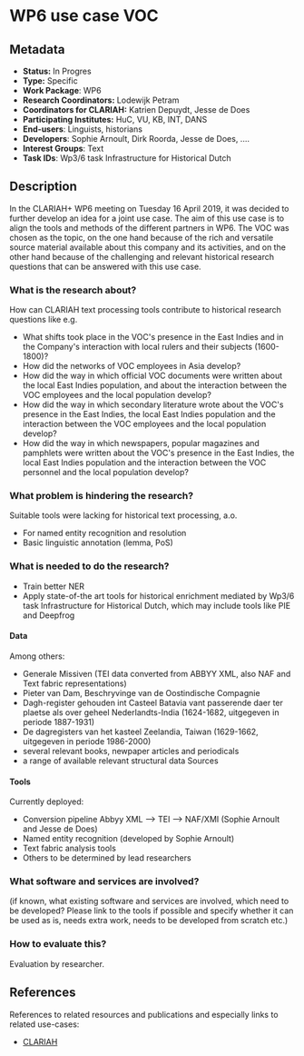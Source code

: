 # WP6 use case VOC

## Metadata

* **Status:**  In Progres
* **Type:** Specific
* **Work Package**: WP6
* **Research Coordinators:** Lodewijk Petram
* **Coordinators for CLARIAH:** Katrien Depuydt, Jesse de Does
* **Participating Institutes:** HuC, VU, KB, INT, DANS
* **End-users**: Linguists, historians
* **Developers**: Sophie Arnoult, Dirk Roorda, Jesse de Does, ....
* **Interest Groups**: Text
* **Task IDs**: Wp3/6 task Infrastructure for Historical Dutch

## Description

In the CLARIAH+ WP6 meeting on Tuesday 16 April 2019, it was decided to further develop an idea for a joint use case. The aim of this use case is to align the tools and methods of the different partners in WP6. The VOC was chosen as the topic, on the one hand because of the rich and versatile source material available about this company and its activities, and on the other hand because of the challenging and relevant historical research questions that can be answered with this use case.

### What is the research about?

How can CLARIAH text processing tools contribute to historical research questions like e.g.

* What shifts took place in the VOC's presence in the East Indies and in the Company's interaction with local rulers and their subjects (1600-1800)?
* How did the networks of VOC employees in Asia develop?
* How did the way in which official VOC documents were written about the local East Indies population, and about the interaction between the VOC employees and the local population develop?
* How did the way in which secondary literature wrote about the VOC's presence in the East Indies, the local East Indies population and the interaction between the VOC employees and the local population develop?
* How did the way in which newspapers, popular magazines and pamphlets were written about the VOC's presence in the East Indies, the local East Indies population and the interaction between the VOC personnel and the local population develop?


### What problem is hindering the research?

Suitable tools were lacking for historical text processing, a.o.
* For named entity recognition and resolution
* Basic linguistic annotation (lemma, PoS)

### What is needed to do the research?

* Train better NER
* Apply state-of-the art tools for historical enrichment mediated by Wp3/6 task Infrastructure for Historical Dutch, which may include tools like PIE and Deepfrog

#### Data


Among others:
* Generale Missiven (TEI data converted from ABBYY XML, also NAF and Text fabric representations)
* Pieter van Dam, Beschryvinge van de Oostindische Compagnie
* Dagh-register gehouden int Casteel Batavia vant passerende daer ter plaetse als over geheel Nederlandts-India (1624-1682, uitgegeven in periode 1887-1931)
* De dagregisters van het kasteel Zeelandia, Taiwan (1629-1662, uitgegeven in periode 1986-2000)
* several relevant books, newpaper articles and periodicals
* a range of available relevant structural data Sources


#### Tools

Currently deployed:
* Conversion pipeline Abbyy XML --> TEI --> NAF/XMI (Sophie Arnoult and Jesse de Does)
* Named entity recognition (developed by Sophie Arnoult)
* Text fabric analysis tools
* Others to be determined by lead researchers

### What software and services are involved?

(if known, what existing software and services are involved, which need to be developed? Please link to the tools if possible and specify whether it can be used as is, needs extra work, needs to be developed from scratch etc.)

### How to evaluate this?

Evaluation by researcher.

## References

References to related resources and publications and especially links to related use-cases:

* [CLARIAH](https://clariah.nl)

